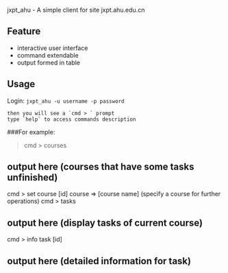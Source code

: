 jxpt_ahu - A simple client for site jxpt.ahu.edu.cn

## Feature

* interactive user interface
* command extendable
* output formed in table

## Usage

Login:
`jxpt_ahu -u username -p password`
```
then you will see a `cmd > ` prompt
type `help` to access commands description
```
###For example:

>cmd > courses
## output here (courses that have some tasks unfinished)
cmd > set course [id]
course => [course name] (specify a course for further operations)
cmd > tasks
## output here (display tasks of current course)
cmd > info task [id]
## output here (detailed information for task)

